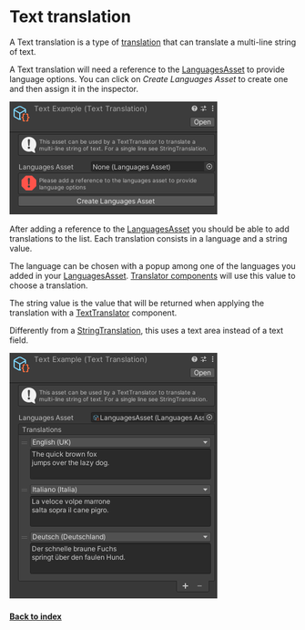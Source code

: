 # Text translation

A Text translation is a type of [translation](CreateTranslation.md) that can translate a multi-line string of text.

A Text translation will need a reference to the [LanguagesAsset](LanguagesAsset.md) to provide language options. You can click on *Create Languages Asset* to create one and then assign it in the inspector.

![Empty translation](../Pictures/EmptyText.png)

After adding a reference to the [LanguagesAsset](LanguagesAsset.md) you should be able to add translations to the list. Each translation consists in a language and a string value.

The language can be chosen with a popup among one of the languages you added in your [LanguagesAsset](LanguagesAsset.md). [Translator components](ApplyTranslation.md) will use this value to choose a translation.

The string value is the value that will be returned when applying the translation with a [TextTranslator](TextTranslator.md) component.

Differently from a [StringTranslation](StringTranslation.md), this uses a text area instead of a text field.

![Example translation](../Pictures/ExampleTextTranslation.png)

#### [Back to index](../README.md)
